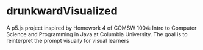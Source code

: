 # drunkwardVisualized
A p5.js project inspired by Homework 4 of COMSW 1004: Intro to Computer Science and Programming in Java at Columbia University. The goal is to reinterpret the prompt visually for visual learners
